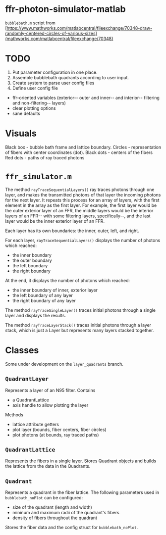 # ffr-photon-simulator-matlab

`bubblebath.m` script from [https://www.mathworks.com/matlabcentral/fileexchange/70348-draw-randomly-centered-circles-of-various-sizes](mathworks.com/matlabcentral/fileexchange/70348)

# TODO

1. Put parameter configuration in one place.
2. Assemble bubblebath quadrants according to user input.
3. Create system to parse user config files
4. Define user config file
  - ffr-oriented variables (exterior-- outer and inner-- and interior-- filtering and non-filtering-- layers)
  - clear plotting options
  - sane defaults

# Visuals

Black box  - bubble bath frame and lattice boundary.
Circles    - representation of fibers with center coordinates (dot).
Black dots - centers of the fibers
Red dots   - paths of ray traced photons

# `ffr_simulator.m`

The method `rayTraceSequentialLayers()` ray traces photons through one layer, and makes
the transmitted photons of that layer the incoming photons for the next layer. It
repeats this process for an array of layers, with the first element in the array
as the first layer. For example, the first layer would be the outer exterior layer of
an FFR, the middle layers would be the interior layers of an FFR-- with some
filtering layers, specifically--, and the last layer would be the inner exterior
layer of an FFR.

Each layer has its own boundaries: the inner, outer, left, and right.

For each layer, `rayTraceSequentialLayers()` displays the number of photons which reached:
- the inner boundary
- the outer boundary
- the left boundary
- the right boundary

At the end, it displays the number of photons which reached:
- the inner boundary of inner, exterior layer
- the left boundary of any layer
- the right boundary of any layer

The method `rayTraceSingleLayer()` traces initial photons through a single layer and displays the results.

The method `rayTraceLayerStack()` traces initial photons through a layer stack, which is just a Layer but represents many layers stacked together.

# Classes

Some under development on the `layer_quadrants` branch.

## `QuadrantLayer`

Represents a layer of an N95 filter. Contains
- a QuadrantLattice
- axis handle to allow plotting the layer

Methods
- lattice attribute getters
- plot layer (bounds, fiber centers, fiber circles)
- plot photons (at bounds, ray traced paths)

## `QuadrantLattice`

Represents the fibers in a single layer. Stores Quadrant objects and builds the lattice from the data in the Quadrants.

## `Quadrant`

Represents a quadrant in the fiber lattice. The following parameters used in `bubblebath_noPlot` can be configured:
- size of the quadrant (length and width)
- mininum and maximum radii of the quadrant's fibers
- density of fibers throughout the quadrant

Stores the fiber data and the config struct for `bubblebath_noPlot`.
